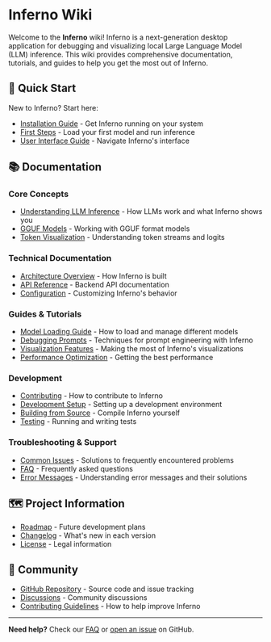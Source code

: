 # Inferno Wiki

Welcome to the **Inferno** wiki! Inferno is a next-generation desktop application for debugging and visualizing local Large Language Model (LLM) inference. This wiki provides comprehensive documentation, tutorials, and guides to help you get the most out of Inferno.

## 🚀 Quick Start

New to Inferno? Start here:
- [Installation Guide](Installation.md) - Get Inferno running on your system
- [First Steps](Getting-Started.md) - Load your first model and run inference
- [User Interface Guide](User-Interface.md) - Navigate Inferno's interface

## 📚 Documentation

### Core Concepts
- [Understanding LLM Inference](Understanding-LLM-Inference.md) - How LLMs work and what Inferno shows you
- [GGUF Models](GGUF-Models.md) - Working with GGUF format models
- [Token Visualization](Token-Visualization.md) - Understanding token streams and logits

### Technical Documentation
- [Architecture Overview](Architecture.md) - How Inferno is built
- [API Reference](API-Reference.md) - Backend API documentation
- [Configuration](Configuration.md) - Customizing Inferno's behavior

### Guides & Tutorials
- [Model Loading Guide](Model-Loading.md) - How to load and manage different models
- [Debugging Prompts](Debugging-Prompts.md) - Techniques for prompt engineering with Inferno
- [Visualization Features](Visualization-Features.md) - Making the most of Inferno's visualizations
- [Performance Optimization](Performance-Optimization.md) - Getting the best performance

### Development
- [Contributing](Contributing.md) - How to contribute to Inferno
- [Development Setup](Development-Setup.md) - Setting up a development environment
- [Building from Source](Building-from-Source.md) - Compile Inferno yourself
- [Testing](Testing.md) - Running and writing tests

### Troubleshooting & Support
- [Common Issues](Common-Issues.md) - Solutions to frequently encountered problems
- [FAQ](FAQ.md) - Frequently asked questions
- [Error Messages](Error-Messages.md) - Understanding error messages and their solutions

## 🗺️ Project Information

- [Roadmap](Roadmap.md) - Future development plans
- [Changelog](Changelog.md) - What's new in each version
- [License](License.md) - Legal information

## 🤝 Community

- [GitHub Repository](https://github.com/ShavitR/inferno) - Source code and issue tracking
- [Discussions](https://github.com/ShavitR/inferno/discussions) - Community discussions
- [Contributing Guidelines](Contributing.md) - How to help improve Inferno

---

**Need help?** Check our [FAQ](FAQ.md) or [open an issue](https://github.com/ShavitR/inferno/issues) on GitHub.